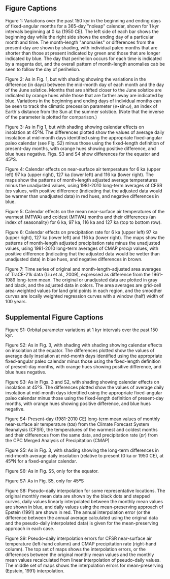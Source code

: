 Figure Captions
---------------

Figure 1: Variations over the past 150 kyr in the beginning and ending days of fixed-angular months for a 365-day "noleap" calendar, shown for 1 kyr intervals beginning at 0 ka (1950 CE). The left side of each bar shows the beginning day while the right side shows the ending day of a particular month and time. The month-length "anomalies" or differences from the present-day are shown by shading, with individual paleo months that are shorter than those at present indicated by green and those that are longer indicated by blue. The day that perihelion occurs for each time is indicated by a magenta dot, and the overall pattern of month-length anomalies cab be seen to follow the day of perihelion.

Figure 2: As in Fig. 1, but with shading showing the variations in the difference (in days) between the mid-month day of each month and the day of the June solstice. Months that are shifted closer to the June solstice are indicated by orange hues while those that are farther away are indicated by blue. Variations in the beginning and ending days of individual months can be seen to track the climatic precession parameter ($e\operatorname{\bullet sin}\omega$), an index of Earth's distance from the Sun at the summer solstice. (Note that the inverse of the parameter is plotted for comparison.)

Figure 3: As in Fig 1, but with shading showing calendar effects on insolation at 45ºN. The differences plotted show the values of average daily insolation at mid-month days identified using the appropriate fixed-angular paleo calendar (see Fig. S2) minus those using the fixed-length definition of present-day months, with orange hues showing positive difference, and blue hues negative. Figs. S3 and S4 show differences for the equator and 45ºS.

Figure 4: Calendar effects on near-surface air temperature for 6 ka (upper left) 97 ka (upper right), 127 ka (lower left) and 116 ka (lower right). The maps show the patterns of month-length adjusted average temperatures minus the unadjusted values, using 1981-2010 long-term averages of CFSR *tas* values, with positive difference (indicating that the adjusted data would be warmer than unadjusted data) in red hues, and negative differences in blue.

Figure 5: Calendar effects on the mean near-surface air temperatures of the warmest (MTWA) and coldest (MTWA) months and their differences (an index of seasonality) for 6 ka, 97 ka, 116 ka and 127 ka (top to bottom row).

Figure 6: Calendar effects on precipitation rate for 6 ka (upper left) 97 ka (upper right), 127 ka (lower left) and 116 ka (lower right). The maps show the patterns of month-length adjusted precipitation rate minus the unadjusted values, using 1981-2010 long-term averages of CMAP *precip* values, with positive difference (indicating that the adjusted data would be wetter than unadjusted data) in blue hues, and negative differences in brown.

Figure 7: Time series of original and month-length-adjusted area averages of TraCE-21k data (Liu et al., 2009), expressed as difference from the 1961-1989 long-term mean. The original or unadjusted data are plotted in gray and black, and the adjusted data in colors. The area averages are grid-cell area-weighted values for land grid points in each region, and the smoother curves are locally weighted regression curves with a window (half) width of 100 years.

Supplemental Figure Captions
----------------------------

Figure S1: Orbital parameter variations at 1 kyr intervals over the past 150 kyr.

Figure S2: As in Fig. 3, with shading with shading showing calendar effects on insolation at the equator. The differences plotted show the values of average daily insolation at mid-month days identified using the appropriate fixed-angular paleo calendar minus those using the fixed-length definition of present-day months, with orange hues showing positive difference, and blue hues negative.

Figure S3: As in Figs. 3 and S2, with shading showing calendar effects on insolation at 45ºS. The differences plotted show the values of average daily insolation at mid-month days identified using the appropriate fixed-angular paleo calendar minus those using the fixed-length definition of present-day months, with orange hues showing positive difference, and blue hues negative.

Figure S4: Present-day (1981-2010 CE) long-term mean values of monthly near-surface air temperature (*tas*) from the Climate Forecast System Reanalysis (CFSR), the temperatures of the warmest and coldest months and their differences from the same data, and precipitation rate (*pr*) from the CPC Merged Analysis of Precipitation (CMAP)

Figure S5: As in Fig. 3, with shading showing the long-term differences in mid-month average daily insolation (relative to present (0 ka or 1950 CE), at 45ºN for a fixed-angular calendar.

Figure S6: As in Fig. S5, only for the equator.

Figure S7: As in Fig. S5, only for 45ºS

Figure S8: Pseudo-daily interpolation for some representative locations. The original monthly mean data are shown by the black dots and stepped curves, daily values linearly interpolated between the monthly mean values are shown in blue, and daily values using the mean-preserving approach of Epstein (1991) are shown in red. The annual interpolation error (or the difference between the annual average calculated using the original data and the pseudo-daily interpolated data) is given for the mean-preserving approach in each case.

Figure S9: Pseudo-daily interpolation errors for CFSR near-surface air temperature (left-hand column) and CMAP precipitation rate (right-hand column). The top set of maps shows the interpolation errors, or the differences between the original monthly mean values and the monthly mean values recalculated from linear interpolation of pseudo-daily values. The middle set of maps shows the interpolation errors for mean-preserving (Epstein, 1991) interpolation.
